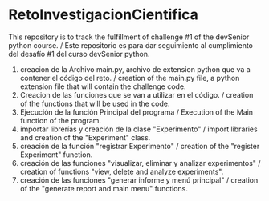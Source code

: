 # RetoInvestigacionCientifica
This repository is to track the fulfillment of challenge #1 of the devSenior python course. / Este repositorio es para dar seguimiento al cumplimiento del desafío #1 del curso devSenior python.

1. creacion de la Archivo main.py, archivo de extension python que va a contener el código del reto. / creation of the main.py file, a python extension file that will contain the challenge code.
2. Creacion de las funciones que se van a utilizar en el código. / creation of the functions that will be used in the code.
3. Ejecución de la función Principal del programa / Execution of the Main function of the program.
4. importar librerías y creación de la clase "Experimento" / import libraries and creation of the "Experiment" class.
5. creación de la función "registrar Experimento" / creation of the "register Experiment" function.
6. creación de las funciones "visualizar, eliminar y analizar experimentos" / creation of functions "view, delete and analyze experiments".
7. creación de las funciones "generar informe y menú principal" / creation of the "generate report and main menu" functions.


